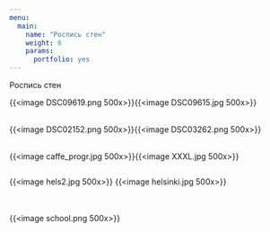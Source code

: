 ```yaml
---
menu:
  main:
    name: "Роспись стен"
    weight: 6
    params:
      portfolio: yes
---
```

Роспись стен

{{<image DSC09619.png 500x>}}{{<image DSC09615.jpg 500x>}}<br><br>

{{<image DSC02152.png 500x>}}{{<image DSC03262.png 500x>}}<br><br>

{{<image caffe_progr.jpg 500x>}}{{<image XXXL.jpg 500x>}} 

<image Cafe.png >

{{<image hels2.jpg 500x>}} 
{{<image helsinki.jpg 500x>}}

 <br><br>
{{<image school.png 500x>}}
